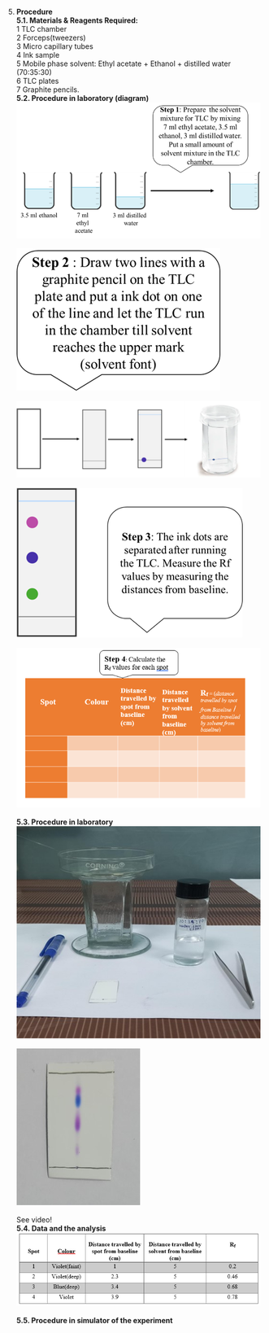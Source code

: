 5. <b>Procedure</b> </br>
<b>5.1. Materials & Reagents Required: </b></br>
1	TLC chamber </br>
2	Forceps(tweezers)</br>
3	Micro capillary tubes</br>
4	Ink sample </br>
5	Mobile phase solvent: Ethyl acetate + Ethanol + distilled water (70:35:30)</br>
6	TLC plates</br>
7	Graphite pencils.</br>
<b>5.2. Procedure in laboratory (diagram)</b></br>
<centre><Img src ="images/2.png"></centre><br></br>
<centre><Img src ="images/3.png"></centre><br></br>
<centre><Img src ="images/4.png"></centre><br></br>
<centre><Img src ="images/5.png"></centre><br></br>
<centre><Img src ="images/6.png"></centre><br></br>
<b>5.3. Procedure in laboratory</b></br>
<centre><Img src ="images/7.jpg"></centre><br></br>
<centre><Img src ="images/8.jpg"></centre><br></br>
<centre>See video!</ccentre> </br>
<b>5.4. Data and the analysis</b></br>
<centre><Img src ="images/9.png"></centre><br></br>
<b>5.5. Procedure in simulator of the experiment</b></br>